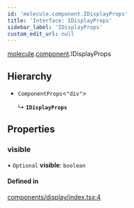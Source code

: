 ```yaml
---
id: 'molecule.component.IDisplayProps'
title: 'Interface: IDisplayProps'
sidebar_label: 'IDisplayProps'
custom_edit_url: null
---
```


[molecule](../namespaces/molecule).[component](../namespaces/molecule.component).IDisplayProps

## Hierarchy

-   `ComponentProps`<`"div"`\>

    ↳ **`IDisplayProps`**

## Properties

### visible

• `Optional` **visible**: `boolean`

#### Defined in

[components/display/index.tsx:4](https://github.com/DTStack/molecule/blob/ff1a27ef/src/components/display/index.tsx#L4)
